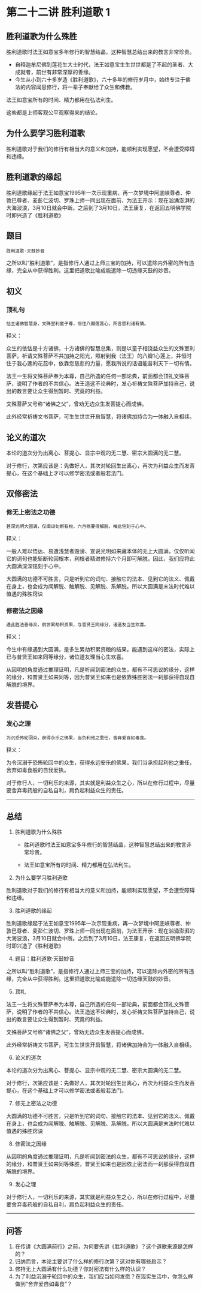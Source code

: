 # 第二十二讲 胜利道歌 1

## 胜利道歌为什么殊胜

胜利道歌时法王如意宝多年修行的智慧结晶，这种智慧总结出来的教言非常珍贵。

- 自释迦牟尼佛到莲花生大士时代，法王如意宝生生世世都是了不起的圣者、大成就者，前世有非常深厚的善缘。
- 今生从小到六十多岁造《胜利道歌》，六十多年的修行岁月中，始终专注于佛法的内容闻思修行，将一辈子奉献给了众生和佛教。

法王如意宝所有的时间、精力都用在弘法利生。

这些都是上师客观公平观察得来的结论。

## 为什么要学习胜利道歌

胜利道歌对于我们的修行有相当大的意义和加持，能顺利实现愿望，不会遭受障碍和违缘。

## 胜利道歌的缘起

胜利道歌缘起于法王如意宝1995年一次示现重病，再一次梦境中阿底峡尊者、仲敦巴尊者、麦彭仁波切、罗珠上师一同出现在面前，为法王开示：现在汹涌澎湃的大海波浪，3月10日就会中断。之后到了3月10日，法王康复，在返回五明佛学院时即兴造了《胜利道歌》

## 题目

```
胜利道歌·天鼓妙音
```

之所以叫“胜利道歌”，是指修行人通过上师三宝的加持，可以遣除内外密的所有违缘，完全从中获得胜利。这里把道歌比喻成能遣除一切违缘天鼓的妙音。

## 初义

### 顶礼句

```
怙主诸佛智慧身，文殊室利童子尊，恒住八瓣莲蕊心，所言愿利诸有情。
```
释义：

众生的依怙是十方诸佛，十方诸佛的智慧总集，则是以童子相饶益众生的文殊室利菩萨。祈请文殊菩萨不共加持之阳光，照射到我（法王）的八瓣1心莲上，并恒时住于我心莲的花蕊中，依靠您慈悲的力量，愿我所说的话语能普利天下一切有情。

法王一生将文殊菩萨奉为本尊，自己所造的任何一部论典，前面都会顶礼文殊菩萨，说明了作者的不共信心。法王造这不论典时，发心祈祷文殊菩萨加持自己，说出的教言要让众生得到暂时、究竟的利益。

文殊菩萨又号称“诸佛之父”，曾劝无边众生发菩提心而成佛。

此外经常祈祷文书菩萨，可生生世世开启智慧，将诸佛加持合为一体融入自相续。

## 论义的道次

本论的道次分为出离心、菩提心、显宗中观的无二慧、密宗大圆满的无二慧。

对于修行，次第应该是：先做好人，其次对轮回生出离心，再次为利益众生而发菩提心，在这个基础上才可以修学密法或者般若法门。

## 双修密法

### 修无上密法之功德

```
甚深光明大圆满，仅闻词句断有根，六月修要得解脱，唯此铭刻于心中。
```

释义：

一般人难以悟达、易遭浅慧者毁谤、宣说光明如来藏本体的无上大圆满，仅仅听闻它的词句也能斩断轮回根本，利根者精进修持六个月即可解脱，因此，我们应将此大圆满深深铭刻于心中。

大圆满的功德不可胜言，只是听到它的词句、接触它的法本、见到它的法义、佩戴在身上，也会成为闻解脱、触解脱、见解脱、系解脱。所以大圆满是末法时代难以值遇的殊胜窍诀


### 修密法之因缘

```
遇此胜法善缘众，前世累劫积资果，与普贤王同缘分，诸道友当生欢喜。
```

释义：

今生中有缘遇到大圆满，是多生累劫积累资粮的结果。能遇到这样的密法，实际上已与普贤王如来同等缘分，诸位道友理当心生欢喜。

从因明的角度通过推理证明，凡是听闻到密法的众生，都有不可思议的缘分，这样的缘分，和普贤王如来同等，因为普贤王如来也是依靠殊胜密法一刹那获得自现自解脱的境界。

## 发菩提心

### 发心之理
```
为沉恐怖轮回众，获得永乐之佛果，当负利他之重任，舍弃爱自如毒食。
```

释义：

为令沉溺于恐怖轮回中的众生，获得永远安乐的佛果，我们当承担起利他之重任，舍弃如毒食般的自我爱执。

对于修行人，一切利乐的来源，其实就是利益众生之心，所以在修行过程中，尽量要舍弃毒药般的自私自利，肩负起利益众生的责任。

***

## 总结

1. 胜利道歌为什么殊胜

    - 胜利道歌时法王如意宝多年修行的智慧结晶，这种智慧总结出来的教言非常珍贵。

    - 法王如意宝所有的时间、精力都用在弘法利生。

2. 为什么要学习胜利道歌

胜利道歌对于我们的修行有相当大的意义和加持，能顺利实现愿望，不会遭受障碍和违缘。

3. 胜利道歌的缘起

胜利道歌缘起于法王如意宝1995年一次示现重病，再一次梦境中阿底峡尊者、仲敦巴尊者、麦彭仁波切、罗珠上师一同出现在面前，为法王开示：现在汹涌澎湃的大海波浪，3月10日就会中断。之后到了3月10日，法王康复，在返回五明佛学院时即兴造了《胜利道歌》

4. 题目：胜利道歌·天鼓妙音

之所以叫“胜利道歌”，是指修行人通过上师三宝的加持，可以遣除内外密的所有违缘，完全从中获得胜利。这里把道歌比喻成能遣除一切违缘天鼓的妙音。

5. 顶礼

法王一生将文殊菩萨奉为本尊，自己所造的任何一部论典，前面都会顶礼文殊菩萨，说明了作者的不共信心。法王造这不论典时，发心祈祷文殊菩萨加持自己，说出的教言要让众生得到暂时、究竟的利益。

文殊菩萨又号称“诸佛之父”，曾劝无边众生发菩提心而成佛。

此外经常祈祷文书菩萨，可生生世世开启智慧，将诸佛加持合为一体融入自相续。

6. 论义的道次

本论的道次分为出离心、菩提心、显宗中观的无二慧、密宗大圆满的无二慧。

对于修行，次第应该是：先做好人，其次对轮回生出离心，再次为利益众生而发菩提心，在这个基础上才可以修学密法或者般若法门。

7. 修无上密法之功德

大圆满的功德不可胜言，只是听到它的词句、接触它的法本、见到它的法义、佩戴在身上，也会成为闻解脱、触解脱、见解脱、系解脱。所以大圆满是末法时代难以值遇的殊胜窍诀


8. 修密法之因缘

从因明的角度通过推理证明，凡是听闻到密法的众生，都有不可思议的缘分，这样的缘分，和普贤王如来同等殊胜，普贤王如来也是因依止密法而一刹那获得自现自解脱的境界。

9. 发心之理

对于修行人，一切利乐的来源，其实就是利益众生之心，所以在修行过程中，尽量要舍弃毒药般的自私自利，肩负起利益众生的责任。

***

## 问答

1. 在传讲《大圆满前行》之前，为何要先讲《胜利道歌》？这个道歌来源是怎样的？ 
2. 归纳而言，本论主要讲了什么样的修行次第？这对你有哪些启示？
3. 修持无上大圆满有什么功德？你对密法有什么样的认识？
4. 为了利益沉溺于轮回中的众生，我们应当如何发愿？在现实生活中，你怎么样做到“舍弃爱自如毒食”？
